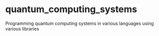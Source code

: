# quantum_computing_systems
Programming quantum computing systems in various languages using various libraries
